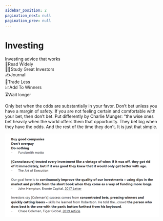 ```yaml
---
sidebar_position: 2
pagination_next: null
pagination_prev: null
---
```


# Investing

Investing advice that works  
📗Read Widely  
👨‍🏫Study Great Investors  
✍️Journal  
🔂Trade Less  
📈Add To Winners  
⏳Wait longer

Only bet when the odds are substantially in your favor. Don’t bet unless you have a margin of safety. If you are not feeling certain and comfortable with your bet, then don’t bet. Put differently by Charlie Munger: “the wise ones bet heavily when the world offers them that opportunity. They bet big when they have the odds. And the rest of the time they don’t. It is just that simple.

![Investing](./img/investing.png)